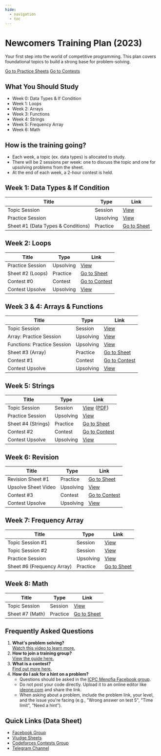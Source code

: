 ```yaml
---
hide:
  - navigation
  - toc
---
```


<div class="hero-section">
  <h1>Newcomers Training Plan (2023)</h1>
  <p class="hero-subtitle">Your first step into the world of competitive programming. This plan covers foundational topics to build a strong base for problem-solving.</p>
  <div class="hero-buttons">
    <a href="https://vjudge.net/group/icpc_mnf_newcommer_2024" target="_blank" class="md-button md-button--primary">Go to Practice Sheets</a>
    <a href="https://codeforces.com/group/WWor4JSxmP/contests" target="_blank" class="md-button">Go to Contests</a>
  </div>
</div>

<div class="level-section">
<h2>What You Should Study</h2>
<ul class="topic-list">
  <li>Week 0: Data Types & If Condition</li>
  <li>Week 1: Loops</li>
  <li>Week 2: Arrays</li>
  <li>Week 3: Functions</li>
  <li>Week 4: Strings</li>
  <li>Week 5: Frequency Array</li>
  <li>Week 6: Math</li>
</ul>
</div>

<div class="level-section">
<h2>How is the training going?</h2>
<ul>
  <li>Each week, a topic (ex. data types) is allocated to study.</li>
  <li>There will be 2 sessions per week: one to discuss the topic and one for upsolving problems from the sheet.</li>
  <li>At the end of each week, a 2-hour contest is held.</li>
</ul>
</div>

## Week 1: Data Types & If Condition
<table class="sessions-table">
  <thead>
    <tr>
      <th>Title</th>
      <th>Type</th>
      <th>Link</th>
    </tr>
  </thead>
  <tbody>
    <tr>
      <td>Topic Session</td>
      <td>Session</td>
      <td><a href="https://drive.google.com/file/d/1tT0UjvjRP4iCsi0L34u1d016XnUWd-oy/view?usp=drive_link" target="_blank">View</a></td>
    </tr>
    <tr>
      <td>Practice Session</td>
      <td>Upsolving</td>
      <td><a href="https://drive.google.com/file/d/1I6vFoN70SHNzeeIcx5BwI77hY_r8ekQO/view?usp=sharing" target="_blank">View</a></td>
    </tr>
    <tr>
      <td>Sheet #1 (Data Types & Conditions)</td>
      <td>Practice</td>
      <td><a href="https://vjudge.net/contest/607079" target="_blank">Go to Sheet</a></td>
    </tr>
  </tbody>
</table>

## Week 2: Loops
<table class="sessions-table">
  <thead>
    <tr>
      <th>Title</th>
      <th>Type</th>
      <th>Link</th>
    </tr>
  </thead>
  <tbody>
    <tr>
      <td>Practice Session</td>
      <td>Upsolving</td>
      <td><a href="https://youtu.be/KUz6fed2H1s?si=6kTd-6QLwW6uVYHA" target="_blank">View</a></td>
    </tr>
    <tr>
      <td>Sheet #2 (Loops)</td>
      <td>Practice</td>
      <td><a href="https://vjudge.net/contest/608514" target="_blank">Go to Sheet</a></td>
    </tr>
    <tr>
      <td>Contest #0</td>
      <td>Contest</td>
      <td><a href="https://codeforces.com/group/WWor4JSxmP/contest/504879" target="_blank">Go to Contest</a></td>
    </tr>
    <tr>
      <td>Contest Upsolve</td>
      <td>Upsolving</td>
      <td><a href="https://drive.google.com/drive/folders/1c5TggUsx9pguIodRVYHzVE2LfI5hZQwO?usp=sharing" target="_blank">View</a></td>
    </tr>
  </tbody>
</table>

## Week 3 & 4: Arrays & Functions
<table class="sessions-table">
  <thead>
    <tr>
      <th>Title</th>
      <th>Type</th>
      <th>Link</th>
    </tr>
  </thead>
  <tbody>
    <tr>
      <td>Topic Session</td>
      <td>Session</td>
      <td><a href="https://youtu.be/lXd0lk5CAAA?si=hJtEjbBeXIV7pRiA" target="_blank">View</a></td>
    </tr>
    <tr>
      <td>Array: Practice Session</td>
      <td>Upsolving</td>
      <td><a href="https://drive.google.com/file/d/1dcMu9N16bezry_UD0NEOlA-UGI_-QIuT/view?usp=sharing" target="_blank">View</a></td>
    </tr>
    <tr>
      <td>Functions: Practice Session</td>
      <td>Upsolving</td>
      <td><a href="https://drive.google.com/file/d/1CLCkL90XwZ1s-vDsFgdSkS4SZ4RYaEGU/view?usp=sharing" target="_blank">View</a></td>
    </tr>
    <tr>
      <td>Sheet #3 (Array)</td>
      <td>Practice</td>
      <td><a href="https://vjudge.net/contest/609706" target="_blank">Go to Sheet</a></td>
    </tr>
    <tr>
      <td>Contest #1</td>
      <td>Contest</td>
      <td><a href="https://codeforces.com/group/WWor4JSxmP/contest/506449" target="_blank">Go to Contest</a></td>
    </tr>
    <tr>
      <td>Contest Upsolve</td>
      <td>Upsolving</td>
      <td><a href="https://drive.google.com/file/d/1CP-0oDv2qWJMB-Nd6bmg6tTq3p7cvGI1/view" target="_blank">View</a></td>
    </tr>
  </tbody>
</table>

## Week 5: Strings
<table class="sessions-table">
  <thead>
    <tr>
      <th>Title</th>
      <th>Type</th>
      <th>Link</th>
    </tr>
  </thead>
  <tbody>
    <tr>
      <td>Topic Session</td>
      <td>Session</td>
      <td><a href="https://youtu.be/gdVKd-wZ_wQ?si=eX-zF_o3sivWvWiL" target="_blank">View</a> (<a href="https://t.me/c/2107352300/84" target="_blank">PDF</a>)</td>
    </tr>
    <tr>
      <td>Practice Session</td>
      <td>Upsolving</td>
      <td><a href="https://drive.google.com/file/d/1X7GP4Kfn-XHVL3PPfVuvJTT2_46T96cG/view?usp=drive_link" target="_blank">View</a></td>
    </tr>
    <tr>
      <td>Sheet #4 (Strings)</td>
      <td>Practice</td>
      <td><a href="https://vjudge.net/contest/612143" target="_blank">Go to Sheet</a></td>
    </tr>
    <tr>
      <td>Contest #2</td>
      <td>Contest</td>
      <td><a href="https://codeforces.com/group/WWor4JSxmP/contest/507796" target="_blank">Go to Contest</a></td>
    </tr>
    <tr>
      <td>Contest Upsolve</td>
      <td>Upsolving</td>
      <td><a href="https://youtu.be/YjlX4EHLtvs" target="_blank">View</a></td>
    </tr>
  </tbody>
</table>

## Week 6: Revision
<table class="sessions-table">
  <thead>
    <tr>
      <th>Title</th>
      <th>Type</th>
      <th>Link</th>
    </tr>
  </thead>
  <tbody>
    <tr>
      <td>Revision Sheet #1</td>
      <td>Practice</td>
      <td><a href="https://vjudge.net/contest/613477" target="_blank">Go to Sheet</a></td>
    </tr>
    <tr>
      <td>Upsolve Sheet Video</td>
      <td>Upsolving</td>
      <td><a href="https://mega.nz/folder/oFlhACID#K4pfWZ8_b5KDk_XvjJJ61g" target="_blank">View</a></td>
    </tr>
    <tr>
      <td>Contest #3</td>
      <td>Contest</td>
      <td><a href="https://codeforces.com/group/WWor4JSxmP/contest/509154" target="_blank">Go to Contest</a></td>
    </tr>
    <tr>
      <td>Contest Upsolve</td>
      <td>Upsolving</td>
      <td><a href="https://drive.google.com/drive/folders/10lfCZvMTVqfxRFoKp0epHGJUFulxS9Iq" target="_blank">View</a></td>
    </tr>
  </tbody>
</table>

## Week 7: Frequency Array
<table class="sessions-table">
  <thead>
    <tr>
      <th>Title</th>
      <th>Type</th>
      <th>Link</th>
    </tr>
  </thead>
  <tbody>
    <tr>
      <td>Topic Session #1</td>
      <td>Session</td>
      <td><a href="https://youtu.be/kQGTjql8WjI" target="_blank">View</a></td>
    </tr>
    <tr>
      <td>Topic Session #2</td>
      <td>Session</td>
      <td><a href="https://youtu.be/2DDwI04ajxM" target="_blank">View</a></td>
    </tr>
    <tr>
      <td>Practice Session</td>
      <td>Upsolving</td>
      <td><a href="https://drive.google.com/file/d/1uv6sBQtgn5HCP2yrDyBY7goQAavYTZd_/view?usp=sharing" target="_blank">View</a></td>
    </tr>
    <tr>
      <td>Sheet #6 (Frequency Array)</td>
      <td>Practice</td>
      <td><a href="https://vjudge.net/contest/614979" target="_blank">Go to Sheet</a></td>
    </tr>
  </tbody>
</table>

## Week 8: Math
<table class="sessions-table">
  <thead>
    <tr>
      <th>Title</th>
      <th>Type</th>
      <th>Link</th>
    </tr>
  </thead>
  <tbody>
    <tr>
      <td>Topic Session</td>
      <td>Session</td>
      <td><a href="https://drive.google.com/file/d/1NsmhoJ7iPL0dS6pWd03quh97uWHvDMWW/view" target="_blank">View</a></td>
    </tr>
    <tr>
      <td>Sheet #7 (Math)</td>
      <td>Practice</td>
      <td><a href="https://vjudge.net/contest/616977" target="_blank">Go to Sheet</a></td>
    </tr>
  </tbody>
</table>

<div class="level-section">
<h2>Frequently Asked Questions</h2>
<ol>
  <li>
    <strong>What's problem solving?</strong><br>
    <a href="https://www.facebook.com/ICPCMNF/videos/874892477371048/?app=fbl" target="_blank">Watch this video to learn more.</a>
  </li>
  <li>
    <strong>How to join a training group?</strong><br>
    <a href="https://drive.google.com/file/d/1gqAXT12UN2qMcNsYKcD19t9jJVZAJSDp/view?usp=sharing" target="_blank">View the guide here.</a>
  </li>
  <li>
    <strong>What is a contest?</strong><br>
    <a href="https://drive.google.com/file/d/1Hr0qaKHIy91duxuRFBrN0SCLvnNLHpS1/view?usp=drive_link" target="_blank">Find out more here.</a>
  </li>
  <li>
    <strong>How do I ask for a hint on a problem?</strong><br>
    <ul>
      <li>Questions should be asked in the <a href="https://www.facebook.com/groups/798336203889141" target="_blank">ICPC Menofia Facebook group</a>.</li>
      <li>Do not post your code directly. Upload it to an online editor like <a href="http://ideone.com/" target="_blank">ideone.com</a> and share the link.</li>
      <li>When asking about a problem, include the problem link, your level, and the issue you're facing (e.g., "Wrong answer on test 5", "Time limit", "Need a hint").</li>
    </ul>
  </li>
</ol>
</div>

<div class="level-section">
<h2>Quick Links (Data Sheet)</h2>
<ul>
  <li><a href="https://www.facebook.com/groups/798336203889141" target="_blank">Facebook Group</a></li>
  <li><a href="https://vjudge.net/group/icpc_mnf_newcommer_2024" target="_blank">Vjudge Sheets</a></li>
  <li><a href="https://codeforces.com/group/WWor4JSxmP/contests" target="_blank">Codeforces Contests Group</a></li>
  <li><a href="https://t.me/+invC37P-pkA0NTY0" target="_blank">Telegram Channel</a></li>
</ul>
</div> 
